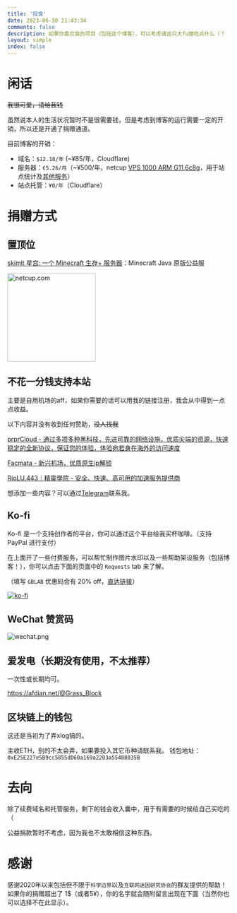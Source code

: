 ```yaml
---
title: '投食'
date: 2023-06-30 21:43:34
comments: false
description: 如果你喜欢我的项目（包括这个博客），可以考虑请这只大fu狸吃点什么（？
layout: simple
index: false
---
```


# 闲话
~~我很可爱，请给我钱~~

虽然说本人的生活状况暂时不是很需要钱，但是考虑到博客的运行需要一定的开销，所以还是开通了捐赠通道。

目前博客的开销：
- 域名：`$12.18/年` (~¥85/年，Cloudflare)
- 服务器：`€5.26/月`（~¥500/年，netcup [VPS 1000 ARM G11,6c8g](https://www.netcup.com/en/server/arm-server/vps-1000-arm-g11-iv-mnz/?ref=246155)，用于站点统计及[其他服务](/services)）
- 站点托管：`¥0/年`（Cloudflare）

# 捐赠方式
## 置顶位
[skimit 星宫: 一个 Minecraft 生存+ 服务器](https://skimit.net/zh/)：Minecraft Java 原版公益服

<!--腐竹是可爱猫猫，写在注释里应该没人看见（缩）-->

<a href="https://www.netcup.com/?ref=246155"><img src="https://www.netcup.com/uploads/netcup_set_C_200x200_cfa0d54f57.png" width="200" height="200" alt="netcup.com" /></a>


## 不花一分钱支持本站
主要是自用机场的aff，如果你需要的话可以用我的链接注册，我会从中得到一点点收益。

以下内容并没有收到任何赞助，~~没人找我~~

[prprCloud - 通过多项多种黑科技，先进可靠的网络设施，优质尖端的资源，快速稳定的全新协议，保证您的体验，体验宛若身在海外的访问速度](https://prpr.96110.cn.com/aff.php?aff=81)

[Facmata - 新兴机场，优质原生ip解锁](https://dash.fmta.boo/#/register?code=vNjq7j0F)

[RioLU.443｜精靈學院 - 安全、快速、高可用的加速服务提供商](https://o.riolu.ooo/register?aff=mXBXaLWa)


想添加一些内容？可以通过[Telegram](https://t.me/Grass_block)联系我。
## Ko-fi
Ko-fi 是一个支持创作者的平台，你可以通过这个平台给我买杯咖啡。（支持 PayPal 进行支付）

在上面开了一些付费服务，可以帮忙制作图片水印以及一些帮助架设服务（包括博客！），你可以点击下面的页面中的 `Requests` tab 来了解。

（填写 `GBLAB` 优惠码会有 20% off，[直达链接](https://ko-fi.com/grassblock/link/GBLAB)）

[![ko-fi](https://ko-fi.com/img/githubbutton_sm.svg)](https://ko-fi.com/grassblock)

## WeChat 赞赏码
![wechat.png](/img/wechat.png)
## 爱发电（长期没有使用，不太推荐）
一次性或长期均可。

https://afdian.net/@Grass_Block
## 区块链上的钱包
这还是当初为了弄xlog搞的。

主收ETH，别的不太会弄，如果要投入其它币种请联系我。
钱包地址：    `0xE25E227e5B9cc5855dD60a169a2203a55488035B`
# 去向
除了续费域名和托管服务，剩下的钱会收入囊中，用于有需要的时候给自己买吃的（

公益捐款暂时不考虑，因为我也不太敢相信这种东西。
# 感谢
感谢2020年以来包括但不限于`科学边界`以及`互联网迷因研究协会`的群友提供的帮助！如果你的捐赠超出了 1$（或者5¥），你的名字就会随附留言出现在下面（当然你也可以选择不在此显示）。
